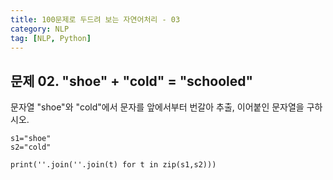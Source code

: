 ```yaml
---
title: 100문제로 두드려 보는 자연어처리 - 03
category: NLP
tag: [NLP, Python]
---
```


## 문제 02. "shoe" + "cold" = "schooled"
문자열 "shoe"와 "cold"에서 문자를 앞에서부터 번갈아 추출, 이어붙인 문자열을 구하시오. 

~~~
s1="shoe"
s2="cold"

print(''.join(''.join(t) for t in zip(s1,s2)))
~~~
